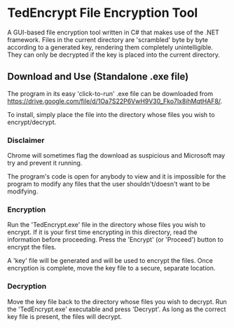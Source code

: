 # TedEncrypt File Encryption Tool
A GUI-based file encryption tool written in C# that makes use of the .NET framework. Files in the current directory are 'scrambled' byte by byte according to a generated key, rendering them completely unintelligible. They can only be decrypted if the key is placed into the current directory.


## Download and Use (Standalone .exe file)
The program in its easy 'click-to-run' .exe file can be  downloaded from https://drive.google.com/file/d/1Oa7S22P6VwH9V30_Fko7lx8ihMqtHAF8/.

To install, simply place the file into the directory whose files you wish to encrypt/decrypt.

### Disclaimer
Chrome will sometimes flag the download as suspicious and Microsoft may try and prevent it running.

The program's code is open for anybody to view and it is impossible for the program to modify any files that the user shouldn't/doesn't want to be modifying.

### Encryption
Run the 'TedEncrypt.exe' file in the directory whose files you wish to encrypt. If it is your first time encrypting in this directory, read the information before proceeding. Press the 'Encrypt' (or 'Proceed') button to encrypt the files.

A 'key' file will be generated and will be used to encrypt the files. Once encryption is complete, move the key file to a secure, separate location.


### Decryption
Move the key file back to the directory whose files you wish to decrypt. Run the 'TedEncrypt.exe' executable and press 'Decrypt'. As long as the correct key file is present, the files will decrypt.
